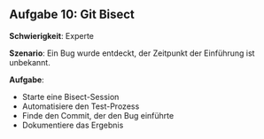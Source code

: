 ## Aufgabe 10: Git Bisect

**Schwierigkeit**: Experte  

**Szenario**: Ein Bug wurde entdeckt, der Zeitpunkt der Einführung ist unbekannt.  

**Aufgabe**:

- Starte eine Bisect-Session
- Automatisiere den Test-Prozess
- Finde den Commit, der den Bug einführte
- Dokumentiere das Ergebnis
